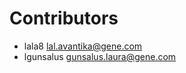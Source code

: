 # Contributors

* lala8 [lal.avantika@gene.com](mailto:lal.avantika@gene.com)
* lgunsalus [gunsalus.laura@gene.com](mailto:gunsalus.laura@gene.com)
